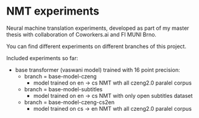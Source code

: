 # NMT experiments
Neural machine translation experiments, developed as part of my master thesis with collaboration of Coworkers.ai and FI MUNI Brno.

You can find different experiments on different branches of this project.

Included experiments so far:

* base transformer (vaswani model) trained with 16 point precision:
	* branch = base-model-czeng 
		* model trained on en -> cs NMT wth all czeng2.0 paralel corpus
	* branch = base-model-subtitles
		* model trained on en -> cs NMT with only open subtitles dataset
	* branch = base-model-czeng-cs2en
		* model trained on cs -> en NMT wth all czeng2.0 paralel corpus
